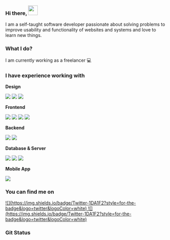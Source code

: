 ### Hi there, <img src="https://raw.githubusercontent.com/MartinHeinz/MartinHeinz/master/wave.gif" width="30px">

I am a self-taught software developer passionate about solving problems to improve usability and functionality of websites and systems and love to learn new things.

### What I do?

I am currently working as a freelancer 💻

### I have experience working with

**Design**

![](https://img.shields.io/badge/Adobe%20Illustrator-FF9A00?style=for-the-badge&logo=adobe%20illustrator&logoColor=white)
![](https://img.shields.io/badge/Adobe%20XD-FF61F6?style=for-the-badge&logo=Adobe%20XD&logoColor=white)
![](https://img.shields.io/badge/Photoshop-31A8FF?style=for-the-badge&logo=Adobe%20photoshop&logoColor=white)

**Frontend**

![](https://img.shields.io/badge/HTML-E37400?style=for-the-badge&logo=html5&logoColor=white)
![](https://img.shields.io/badge/CSS-1A73E8?style=for-the-badge&logo=css3&logoColor=white)
![](https://img.shields.io/badge/Bootstrap-563D7C?style=for-the-badge&logo=bootstrap&logoColor=white)
![](https://img.shields.io/badge/JavaScript-F7DF1E?style=for-the-badge&logo=javascript&logoColor=white)

**Backend**

![](https://img.shields.io/badge/PHP-777BB4?style=for-the-badge&logo=php&logoColor=white)
![](https://img.shields.io/badge/CodeIgniter-EF4223?style=for-the-badge&logo=codeIgniter&logoColor=white)

**Database & Server**

![](https://img.shields.io/badge/Apache-4285F4?style=for-the-badge&logo=apache&logoColor=white)
![](https://img.shields.io/badge/MySQL-005C84?style=for-the-badge&logo=mysql&logoColor=white)
![](https://img.shields.io/badge/firebase-ffca28?style=for-the-badge&logo=firebase&logoColor=black)

**Mobile App**

![](https://img.shields.io/badge/Flutter-4285F4?style=for-the-badge&logo=flutter&logoColor=white)

### You can find me on
<a href="#">
  ![](https://img.shields.io/badge/Twitter-1DA1F2?style=for-the-badge&logo=twitter&logoColor=white)
</a>
<a href="#">
  ![](https://img.shields.io/badge/Twitter-1DA1F2?style=for-the-badge&logo=twitter&logoColor=white)
</a>


### Git Status

